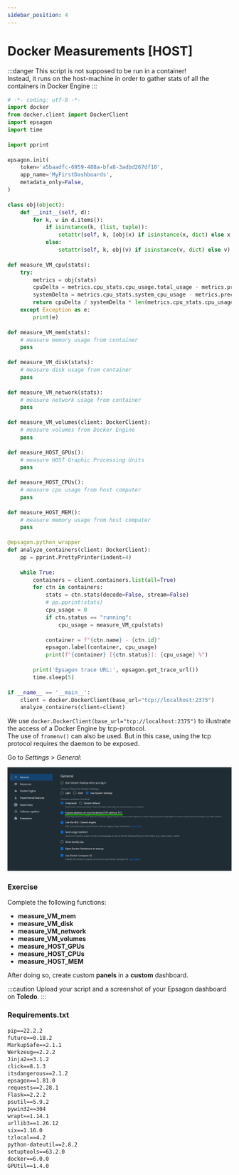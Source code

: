 ```yaml
---
sidebar_position: 4
---
```


# Docker Measurements [HOST]

:::danger
This script is not supposed to be run in a container! <br />
Instead, it runs on the host-machine in order to gather stats of all the containers in Docker Engine
:::

```py title="main_sdk.py"
# -*- coding: utf-8 -*-
import docker
from docker.client import DockerClient
import epsagon
import time

import pprint

epsagon.init(
    token='a5baadfc-6959-488a-bfa8-3adbd267df10',
    app_name='MyFirstDashboards',
    metadata_only=False,
)

class obj(object):
    def __init__(self, d):
        for k, v in d.items():
            if isinstance(k, (list, tuple)):
                setattr(self, k, [obj(x) if isinstance(x, dict) else x for x in v])
            else:
                setattr(self, k, obj(v) if isinstance(v, dict) else v)

def measure_VM_cpu(stats):
    try:
        metrics = obj(stats)
        cpuDelta = metrics.cpu_stats.cpu_usage.total_usage - metrics.precpu_stats.cpu_usage.total_usage
        systemDelta = metrics.cpu_stats.system_cpu_usage - metrics.precpu_stats.system_cpu_usage
        return cpuDelta / systemDelta * len(metrics.cpu_stats.cpu_usage.percpu_usage) * 10
    except Exception as e:
        print(e)

def measure_VM_mem(stats):
    # measure memory usage from container
    pass

def measure_VM_disk(stats):
    # measure disk usage from container
    pass

def measure_VM_network(stats):
    # measure network usage from container
    pass

def measure_VM_volumes(client: DockerClient):
    # measure volumes from Docker Engine
    pass

def measure_HOST_GPUs():
    # measure HOST Graphic Processing Units
    pass

def measure_HOST_CPUs():
    # measure cpu usage from host computer
    pass

def measure_HOST_MEM():
    # measure memory usage from host computer
    pass

@epsagon.python_wrapper
def analyze_containers(client: DockerClient):
    pp = pprint.PrettyPrinter(indent=4)

    while True:
        containers = client.containers.list(all=True)
        for ctn in containers:
            stats = ctn.stats(decode=False, stream=False)
            # pp.pprint(stats)
            cpu_usage = 0
            if ctn.status == "running":
                cpu_usage = measure_VM_cpu(stats)

            container = f"{ctn.name} - {ctn.id}"
            epsagon.label(container, cpu_usage)
            print(f"{container} [{ctn.status}]: {cpu_usage} %")

        print('Epsagon trace URL:', epsagon.get_trace_url())
        time.sleep(5)

if __name__ == '__main__':
    client = docker.DockerClient(base_url="tcp://localhost:2375")
    analyze_containers(client=client)
```

We use `docker.DockerClient(base_url="tcp://localhost:2375")` to illustrate the access of a Docker Engine by tcp-protocol. <br />
The use of `fromenv()` can also be used.
But in this case, using the tcp protocol requires the daemon to be exposed.

Go to *Settings* > *General*:

![Docker Dameon](/img/cloud-for-ai/tcp_daemon.png)
### Exercise

Complete the following functions: <br />
- **measure_VM_mem**
- **measure_VM_disk**
- **measure_VM_network**
- **measure_VM_volumes**
- **measure_HOST_GPUs**
- **measure_HOST_CPUs**
- **measure_HOST_MEM**

After doing so, create custom **panels** in a **custom** dashboard. <br />

:::caution
Upload your script and a screenshot of your Epsagon dashboard on **Toledo**.
:::


### Requirements.txt
```text title="requirements.txt"
pip==22.2.2
future==0.18.2
MarkupSafe==2.1.1
Werkzeug==2.2.2
Jinja2==3.1.2
click==8.1.3
itsdangerous==2.1.2
epsagon==1.81.0
requests==2.28.1
Flask==2.2.2
psutil==5.9.2
pywin32==304
wrapt==1.14.1
urllib3==1.26.12
six==1.16.0
tzlocal==4.2
python-dateutil==2.8.2
setuptools==63.2.0
docker==6.0.0
GPUtil==1.4.0
```